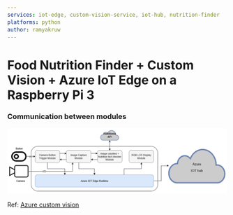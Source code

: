 ```yaml
---
services: iot-edge, custom-vision-service, iot-hub, nutrition-finder
platforms: python
author: ramyakruw
---
```


# Food Nutrition Finder + Custom Vision + Azure IoT Edge on a Raspberry Pi 3
### Communication between modules

![Communication patterns between modules](assets/food-recog-design.png)

Ref: [Azure custom vision](https://github.com/Azure-Samples/Custom-vision-service-iot-edge-raspberry-pi)

